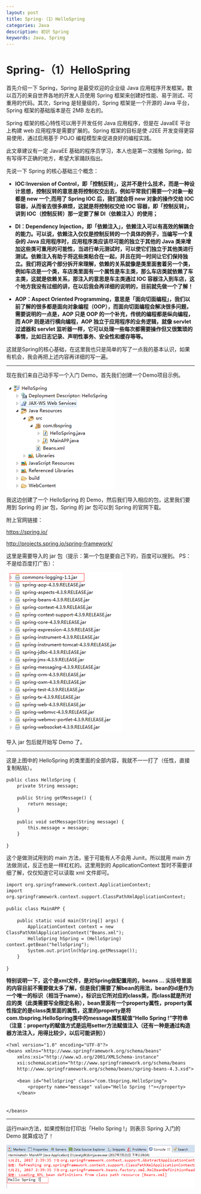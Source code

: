 ```yaml
---
layout: post
title: Spring-（1）HelloSpring
categories: Java
description: 初识 Spring
keywords: Java, Spring
---
```


# Spring-（1）HelloSpring

首先介绍一下 Spring，Spring 是最受欢迎的企业级 Java 应用程序开发框架。数以百万的来自世界各地的开发人员使用 Spring 框架来创建好性能、易于测试、可重用的代码。其次，Spring 是轻量级的，Spring 框架是一个开源的 Java 平台，  Spring 框架的基础版本是在 2MB 左右的。

Spring 框架的核心特性可以用于开发任何 Java 应用程序，但是在 JavaEE 平台上构建 web 应用程序是需要扩展的。Spring 框架的目标是使 J2EE 开发变得更容易使用，通过启用基于 POJO 编程模型来促进良好的编程实践。

此文章建议有一定 JavaEE 基础的程序员学习，本人也是第一次接触 Spring，如有写得不正确的地方，希望大家踊跃指出。

先说一下 Spring 的核心基础三个概念：

- **IOC:Inversion of Control，即「控制反转」，这并不是什么技术，而是一种设计思想，控制反转的意思是将控制权交出去，例如平常我们需要一个对象一般都是 new 一个,而用了 Spring IOC 后，我们就会将 new 对象的操作交给 IOC 容器，从而省去很多麻烦，这就是将控制权交给 IOC 容器，即「控制反转」，讲到 IOC（控制反转）那一定要了解 DI（依赖注入）的使用；**

- **DI：Dependency Injection，即「依赖注入」，依赖注入可以有高效的解耦合的能力。可以说，依赖注入仅仅是控制反转的一个具体的例子，当编写一个复杂的 Java 应用程序时，应用程序类应该尽可能的独立于其他的 Java 类来增加这些类可重用的可能性，当进行单元测试时，可以使它们独立于其他类进行测试。依赖注入有助于将这些类粘合在一起，并且在同一时间让它们保持独立。我们将这两个部分拆开来理解，依赖的关系就像是类里面套着另一个类，例如车店是一个类，车店类里面有一个属性是车主类，那么车店类就依赖了车主类，这就是依赖关系，那注入的意思是车主类通过 IOC 容器注入到车店，这个地方我没有过细的讲，在以后我会再详细的说明的，目前就先做一个了解！**
 
- **AOP：Aspect Oriented Programming，意思是「面向切面编程」，我们以前了解的很多都是面向对象编程（OOP），而面向切面编程会解决很多问题，需要说明的一点是，AOP 只是 OOP 的一个补充，传统的编程都是纵向编程，而 AOP 则是进行横向编程，AOP 独立于应用程序的业务逻辑，就像 servlet 过滤器和 servlet 监听器一样，它可以处理一些每次都需要操作但又很繁琐的事情，比如日志记录、声明性事务、安全性和缓存等等。**

这就是Spring的核心基础，在这里我也只是简单的写了一点我的基本认识，如果有机会，我会再把上述内容再详细的写一遍。

-------------------
现在我们来自己动手写一个入门 Demo，首先我们创建一个Demo项目示例。

![](/images/posts/java/Spring-1-DemoCatalog.png)

我这边创建了一个 HelloSpring 的 Demo，然后我们导入相应的包，这里我们要用到 Spring 的 jar 包，Spring 的 jar 包可以到 Spring 的官网下载。

附上官网链接：

 https://spring.io/ 

 http://projects.spring.io/spring-framework/ 

 这里是需要导入的 jar 包（提示：第一个包是要自己下的，百度可以搜到。  PS：不是给百度打广告）：

 ![](/images/posts/java/Spring-1-Jar.png)

导入 jar 包后就开始写 Demo 了。

-------------------
这是上图中的 HelloSpring 的类里面的全部内容，我就不一一打了（任性，直接复制粘贴）。

```
public class HelloSpring {
	private String message;

	public String getMessage() {
		return message;
	}

	public void setMessage(String message) {
		this.message = message;
	}
	
}
```

这个是做测试用到的 main 方法，鉴于可能有人不会用 Junit，所以就用 main 方法做测试，反正也是一样杠杠的。这里用到的 ApplicationContext 暂时不需要详细了解，仅仅知道它可以读取 xml 文件即可。

```
import org.springframework.context.ApplicationContext;
import org.springframework.context.support.ClassPathXmlApplicationContext;

public class MainAPP {

	public static void main(String[] args) {
		ApplicationContext context = new ClassPathXmlApplicationContext("Beans.xml");
		HelloSpring hSpring = (HelloSpring) context.getBean("helloSpring");
		System.out.println(hSpring.getMessage());
	}

}
```

**特别说明一下，这个是xml文件，是对Spring做配置用的，beans ... 尖括号里面的内容目前不需要做太多了解，但是我们需要了解bean的用法，bean的id是作为一个唯一的标识（相当于name），标识出它所对应的class类，而class就是所对应的类（此类需要写全限定名称），bean里面有一个property属性，property属性指定的是class类里面的属性，这里的property是将com.tbspring.HelloSpring类中的message属性赋值“Hello Spring !”字符串（注意：property的赋值方式是运用setter方法赋值注入（还有一种是通过构造器方法注入，用得比较少，以后可能讲到））**

```
<?xml version="1.0" encoding="UTF-8"?>
<beans xmlns="http://www.springframework.org/schema/beans"
    xmlns:xsi="http://www.w3.org/2001/XMLSchema-instance"
    xsi:schemaLocation="http://www.springframework.org/schema/beans
	http://www.springframework.org/schema/beans/spring-beans-4.3.xsd">
	
	<bean id="helloSpring" class="com.tbspring.HelloSpring">
		<property name="message" value="Hello Spring !"></property>
	</bean>

	
</beans>
```

-------------------
运行main方法，如果控制台打印出「Hello Spring !」则表示 Spring 入门的 Demo 就算成功了！

![](/images/posts/java/Spring-1-Print.png)
